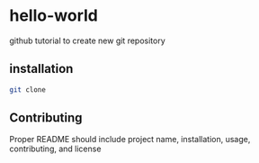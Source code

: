 # hello-world
github tutorial to create new git repository

## installation
```bash
git clone 
```
## Contributing
Proper README should include project name, installation, usage, contributing, and license
